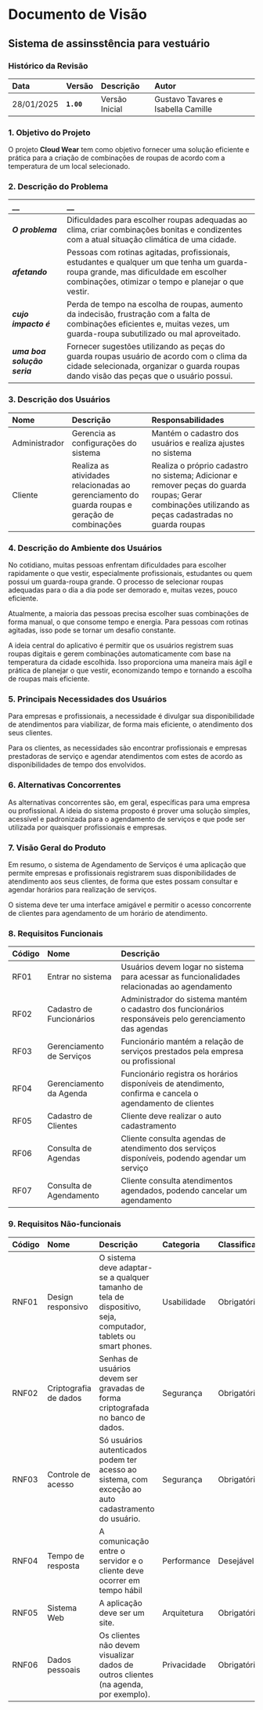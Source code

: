 # Documento de Visão

## Sistema de assinsstência para vestuário

### Histórico da Revisão 

|  Data  | Versão | Descrição | Autor |
|:-------|:-------|:----------|:------|
| 28/01/2025 |  **`1.00`** | Versão Inicial  | Gustavo Tavares e Isabella Camille |


### 1. Objetivo do Projeto 

O projeto **Cloud Wear** tem como objetivo fornecer uma solução eficiente e prática para a criação de combinações de roupas de acordo com a temperatura de um local selecionado.

### 2. Descrição do Problema 

|         __        | __   |
|:------------------|:-----|
| **_O problema_**    | Dificuldades para escolher roupas adequadas ao clima, criar combinações bonitas e condizentes com a atual situação climática de uma cidade. |
| **_afetando_**      | Pessoas com rotinas agitadas, profissionais, estudantes e qualquer um que tenha um guarda-roupa grande, mas dificuldade em escolher combinações, otimizar o tempo e planejar o que vestir. |
| **_cujo impacto é_**| Perda de tempo na escolha de roupas, aumento da indecisão, frustração com a falta de combinações eficientes e, muitas vezes, um guarda-roupa subutilizado ou mal aproveitado. |
| **_uma boa solução seria_** | Fornecer sugestões utilizando as peças do guarda roupas usuário de acordo com o clima da cidade selecionada, organizar o guarda roupas dando visão das peças que o usuário possui. |

### 3. Descrição dos Usuários

| Nome | Descrição | Responsabilidades |
|:---  |:--- |:--- |
| Administrador  | Gerencia as configurações do sistema | Mantém o cadastro dos usuários e realiza ajustes no sistema |
| Cliente | Realiza as atividades relacionadas ao gerenciamento do guarda roupas e geração de combinações | Realiza o próprio cadastro no sistema; Adicionar e remover peças do guarda roupas; Gerar combinações utilizando as peças cadastradas no guarda roupas|

### 4. Descrição do Ambiente dos Usuários

No cotidiano, muitas pessoas enfrentam dificuldades para escolher rapidamente o que vestir, especialmente profissionais, estudantes ou quem possui um guarda-roupa grande. O processo de selecionar roupas adequadas para o dia a dia pode ser demorado e, muitas vezes, pouco eficiente.

Atualmente, a maioria das pessoas precisa escolher suas combinações de forma manual, o que consome tempo e energia. Para pessoas com rotinas agitadas, isso pode se tornar um desafio constante.

A ideia central do aplicativo é permitir que os usuários registrem suas roupas digitais e gerem combinações automaticamente com base na temperatura da cidade escolhida. Isso proporciona uma maneira mais ágil e prática de planejar o que vestir, economizando tempo e tornando a escolha de roupas mais eficiente.

### 5. Principais Necessidades dos Usuários

Para empresas e profissionais, a necessidade é divulgar sua disponibilidade de atendimentos para viabilizar, de forma mais eficiente, o atendimento dos seus clientes.

Para os clientes, as necessidades são encontrar profissionais e empresas prestadoras de serviço e agendar atendimentos com estes de acordo as disponibilidades de tempo dos envolvidos.

### 6.	Alternativas Concorrentes

As alternativas concorrentes são, em geral, específicas para uma empresa ou profissional. A ideia do sistema proposto é prover uma solução simples, acessível e padronizada para o agendamento de serviços e que pode ser utilizada por quaisquer profissionais e empresas.

### 7.	Visão Geral do Produto

Em resumo, o sistema de Agendamento de Serviços é uma aplicação que permite empresas e profissionais registrarem suas disponibilidades de atendimento aos seus clientes, de forma que estes possam consultar e agendar horários para realização de serviços.

O sistema deve ter uma interface amigável e permitir o acesso concorrente de clientes para agendamento de um horário de atendimento.

### 8. Requisitos Funcionais

| Código | Nome | Descrição |
|:---  |:--- |:--- |
| RF01 | Entrar no sistema | Usuários devem logar no sistema para acessar as funcionalidades relacionadas ao agendamento |
| RF02 | Cadastro de Funcionários | Administrador do sistema mantém o cadastro dos funcionários responsáveis pelo gerenciamento das agendas |
| RF03 | Gerenciamento de Serviços |  Funcionário mantém a relação de serviços prestados pela empresa ou profissional |
| RF04 | Gerenciamento da Agenda | Funcionário registra os horários disponíveis de atendimento, confirma e cancela o agendamento de clientes |
| RF05 | Cadastro de Clientes | Cliente deve realizar o auto cadastramento |
| RF06 | Consulta de Agendas | Cliente consulta agendas de atendimento dos serviços disponíveis, podendo agendar um serviço  |
| RF07 | Consulta de Agendamento | Cliente consulta atendimentos agendados, podendo cancelar um agendamento |


### 9. Requisitos Não-funcionais

 Código | Nome | Descrição | Categoria | Classificação
|:---  |:--- |:--- |:--- |:--- |
| RNF01 | Design responsivo | O sistema deve adaptar-se a qualquer tamanho de tela de dispositivo, seja, computador, tablets ou smart phones. | Usabilidade| Obrigatório |
| RNF02 | Criptografia de dados| Senhas de usuários devem ser gravadas de forma criptografada no banco de dados. | Segurança | Obrigatório |
| RNF03 | Controle de acesso | Só usuários autenticados podem ter acesso ao sistema, com exceção ao auto cadastramento do usuário. | Segurança | Obrigatório |
| RNF04 | Tempo de resposta |A comunicação entre o servidor e o cliente deve ocorrer em tempo hábil | Performance | Desejável |
| RNF05 | Sistema Web | A aplicação deve ser um site. | Arquitetura | Obrigatório |
| RNF06 | Dados pessoais | Os clientes não devem visualizar dados de outros clientes (na agenda, por exemplo). | Privacidade | Obrigatório |